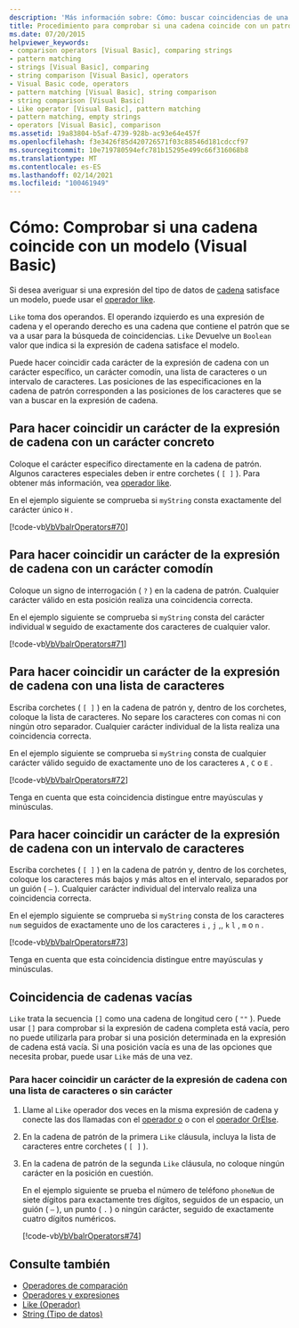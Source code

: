 ```yaml
---
description: 'Más información sobre: Cómo: buscar coincidencias de una cadena con un patrón (Visual Basic)'
title: Procedimiento para comprobar si una cadena coincide con un patrón
ms.date: 07/20/2015
helpviewer_keywords:
- comparison operators [Visual Basic], comparing strings
- pattern matching
- strings [Visual Basic], comparing
- string comparison [Visual Basic], operators
- Visual Basic code, operators
- pattern matching [Visual Basic], string comparison
- string comparison [Visual Basic]
- Like operator [Visual Basic], pattern matching
- pattern matching, empty strings
- operators [Visual Basic], comparison
ms.assetid: 19a83804-b5af-4739-928b-ac93e64e457f
ms.openlocfilehash: f3e3426f85d420726571f03c88546d181cdccf97
ms.sourcegitcommit: 10e719780594efc781b15295e499c66f316068b8
ms.translationtype: MT
ms.contentlocale: es-ES
ms.lasthandoff: 02/14/2021
ms.locfileid: "100461949"
---
```

# <a name="how-to-match-a-string-against-a-pattern-visual-basic"></a>Cómo: Comprobar si una cadena coincide con un modelo (Visual Basic)

Si desea averiguar si una expresión del tipo de datos de [cadena](../../../language-reference/data-types/string-data-type.md) satisface un modelo, puede usar el [operador like](../../../language-reference/operators/like-operator.md).

`Like` toma dos operandos. El operando izquierdo es una expresión de cadena y el operando derecho es una cadena que contiene el patrón que se va a usar para la búsqueda de coincidencias. `Like` Devuelve un `Boolean` valor que indica si la expresión de cadena satisface el modelo.

Puede hacer coincidir cada carácter de la expresión de cadena con un carácter específico, un carácter comodín, una lista de caracteres o un intervalo de caracteres. Las posiciones de las especificaciones en la cadena de patrón corresponden a las posiciones de los caracteres que se van a buscar en la expresión de cadena.

## <a name="to-match-a-character-in-the-string-expression-against-a-specific-character"></a>Para hacer coincidir un carácter de la expresión de cadena con un carácter concreto

Coloque el carácter específico directamente en la cadena de patrón. Algunos caracteres especiales deben ir entre corchetes ( `[ ]` ). Para obtener más información, vea [operador like](../../../language-reference/operators/like-operator.md).

En el ejemplo siguiente se comprueba si `myString` consta exactamente del carácter único `H` .

[!code-vb[VbVbalrOperators#70](~/samples/snippets/visualbasic/VS_Snippets_VBCSharp/VbVbalrOperators/VB/Class1.vb#70)]

## <a name="to-match-a-character-in-the-string-expression-against-a-wildcard-character"></a>Para hacer coincidir un carácter de la expresión de cadena con un carácter comodín

Coloque un signo de interrogación ( `?` ) en la cadena de patrón. Cualquier carácter válido en esta posición realiza una coincidencia correcta.

En el ejemplo siguiente se comprueba si `myString` consta del carácter individual `W` seguido de exactamente dos caracteres de cualquier valor.

[!code-vb[VbVbalrOperators#71](~/samples/snippets/visualbasic/VS_Snippets_VBCSharp/VbVbalrOperators/VB/Class1.vb#71)]

## <a name="to-match-a-character-in-the-string-expression-against-a-list-of-characters"></a>Para hacer coincidir un carácter de la expresión de cadena con una lista de caracteres

Escriba corchetes ( `[ ]` ) en la cadena de patrón y, dentro de los corchetes, coloque la lista de caracteres. No separe los caracteres con comas ni con ningún otro separador. Cualquier carácter individual de la lista realiza una coincidencia correcta.

En el ejemplo siguiente se comprueba si `myString` consta de cualquier carácter válido seguido de exactamente uno de los caracteres `A` , `C` o `E` .

[!code-vb[VbVbalrOperators#72](~/samples/snippets/visualbasic/VS_Snippets_VBCSharp/VbVbalrOperators/VB/Class1.vb#72)]

Tenga en cuenta que esta coincidencia distingue entre mayúsculas y minúsculas.

## <a name="to-match-a-character-in-the-string-expression-against-a-range-of-characters"></a>Para hacer coincidir un carácter de la expresión de cadena con un intervalo de caracteres

Escriba corchetes ( `[ ]` ) en la cadena de patrón y, dentro de los corchetes, coloque los caracteres más bajos y más altos en el intervalo, separados por un guión ( `–` ). Cualquier carácter individual del intervalo realiza una coincidencia correcta.

En el ejemplo siguiente se comprueba si `myString` consta de los caracteres `num` seguidos de exactamente uno de los caracteres `i` , `j` ,, `k` `l` , `m` o `n` .

[!code-vb[VbVbalrOperators#73](~/samples/snippets/visualbasic/VS_Snippets_VBCSharp/VbVbalrOperators/VB/Class1.vb#73)]

Tenga en cuenta que esta coincidencia distingue entre mayúsculas y minúsculas.

## <a name="matching-empty-strings"></a>Coincidencia de cadenas vacías

`Like` trata la secuencia `[]` como una cadena de longitud cero ( `""` ). Puede usar `[]` para comprobar si la expresión de cadena completa está vacía, pero no puede utilizarla para probar si una posición determinada en la expresión de cadena está vacía. Si una posición vacía es una de las opciones que necesita probar, puede usar `Like` más de una vez.

### <a name="to-match-a-character-in-the-string-expression-against-a-list-of-characters-or-no-character"></a>Para hacer coincidir un carácter de la expresión de cadena con una lista de caracteres o sin carácter

1. Llame al `Like` operador dos veces en la misma expresión de cadena y conecte las dos llamadas con el [operador o](../../../language-reference/operators/or-operator.md) o con el [operador OrElse](../../../language-reference/operators/orelse-operator.md).

2. En la cadena de patrón de la primera `Like` cláusula, incluya la lista de caracteres entre corchetes ( `[ ]` ).

3. En la cadena de patrón de la segunda `Like` cláusula, no coloque ningún carácter en la posición en cuestión.

    En el ejemplo siguiente se prueba el número de teléfono `phoneNum` de siete dígitos para exactamente tres dígitos, seguidos de un espacio, un guión ( `–` ), un punto ( `.` ) o ningún carácter, seguido de exactamente cuatro dígitos numéricos.

    [!code-vb[VbVbalrOperators#74](~/samples/snippets/visualbasic/VS_Snippets_VBCSharp/VbVbalrOperators/VB/Class1.vb#74)]

## <a name="see-also"></a>Consulte también

- [Operadores de comparación](../../../language-reference/operators/comparison-operators.md)
- [Operadores y expresiones](index.md)
- [Like (Operador)](../../../language-reference/operators/like-operator.md)
- [String (Tipo de datos)](../../../language-reference/data-types/string-data-type.md)

